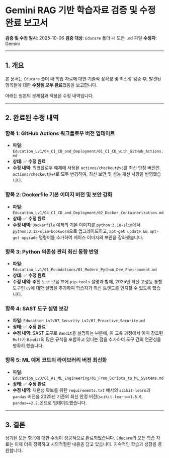 # Gemini RAG 기반 학습자료 검증 및 수정 완료 보고서

**검증 및 수정 일시**: 2025-10-06
**검증 대상**: `Educare` 폴더 내 모든 `.md` 파일
**수정자**: Gemini

---

## 1. 개요

본 문서는 `Educare` 폴더 내 학습 자료에 대한 기술적 정확성 및 최신성 검증 후, 발견된 항목들에 대한 **수정을 모두 완료**했음을 보고합니다.

아래는 원본의 문제점과 적용된 수정 내역입니다.

---

## 2. 완료된 수정 내역

### 항목 1: GitHub Actions 워크플로우 버전 업데이트

-   **파일**: `Education_Lv1/04_CI_CD_and_Deployment/01_CI_CD_with_GitHub_Actions.md`
-   **상태**: ✅ **수정 완료**
-   **수정 내역**: 워크플로우 예제에 사용된 `actions/checkout@v3`를 최신 안정 버전인 `actions/checkout@v4`로 모두 변경하여, 최신 보안 및 성능 개선 사항을 반영했습니다.

### 항목 2: Dockerfile 기본 이미지 버전 및 보안 강화

-   **파일**: `Education_Lv1/04_CI_CD_and_Deployment/02_Docker_Containerization.md`
-   **상태**: ✅ **수정 완료**
-   **수정 내역**: `Dockerfile` 예제의 기본 이미지를 `python:3.10-slim`에서 `python:3.12-slim-bookworm`으로 업그레이드하고, `apt-get update && apt-get upgrade` 명령어를 추가하여 베이스 이미지의 보안을 강화했습니다.

### 항목 3: Python 의존성 관리 최신 동향 반영

-   **파일**: `Education_Lv1/01_Foundations/01_Modern_Python_Dev_Environment.md`
-   **상태**: ✅ **수정 완료**
-   **수정 내역**: 추천 도구 모음 표에 `pip-tools` 설명과 함께, 2025년 최신 고성능 통합 도구인 `uv`에 대한 설명을 추가하여 학습자가 최신 트렌드를 인지할 수 있도록 했습니다.

### 항목 4: SAST 도구 설명 보강

-   **파일**: `Education_Lv2/07_Security_Lv2/01_Proactive_Security.md`
-   **상태**: ✅ **수정 완료**
-   **수정 내역**: SAST 도구로 `Bandit`을 설명하는 부분에, 이 교육 과정에서 이미 강조된 `Ruff`가 `Bandit`의 많은 규칙을 포함하고 있다는 점을 추가하여 도구 간의 연관성을 명확히 했습니다.

### 항목 5: ML 예제 코드의 라이브러리 버전 최신화

-   **파일**: `Education_Lv3/01_AI_ML_Engineering/01_From_Scripts_to_ML_Systems.md`
-   **상태**: ✅ **수정 완료**
-   **수정 내역**: 재현성 확보를 위한 `requirements.txt` 예시의 `scikit-learn`과 `pandas` 버전을 2025년 기준의 최신 안정 버전(`scikit-learn==1.5.0`, `pandas==2.2.2`)으로 업데이트했습니다.

---

## 3. 결론

상기된 모든 항목에 대한 수정이 성공적으로 완료되었습니다. `Educare`의 모든 학습 자료는 이제 더욱 정확하고 시의적절한 내용을 담고 있습니다. 지속적인 학습과 성장을 응원합니다.